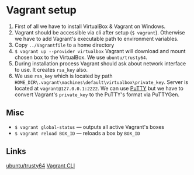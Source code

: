 # Vagrant setup

1. First of all we have to install VirtualBox & Vagrant on Windows.
2. Vagrant should be accessible via cli after setup (`$ vagrant`). Otherwise we have to add Vagrant\'s executable path to environment variables.
3. Copy `../Vagrantfile` to a home directory
4. `$ vagrant up --provider virtualbox`
    Vagrant will download and mount chosen box to the VirtualBox. We use `ubuntu/trusty64`.
5. During installation process Vagrant should ask about network interface to use. It creates `rsa_key` also.
6. We use `rsa_key` which is located by path `HOME_DIR\.vagrant\machines\default\virtualbox\private_key`. Server is located at `vagrant@127.0.0.1:2222`. We can use [PuTTY](http://www.chiark.greenend.org.uk/~sgtatham/putty/download.html) but we have to convert Vagrant\'s `private_key` to the PuTTY\'s format via PuTTYGen.

## Misc
* `$ vagrant global-status` — outputs all active Vagrant\'s boxes
* `$ vagrant reload BOX_ID` — reloads a box by `BOX_ID`

## Links
[ubuntu/trusty64](https://atlas.hashicorp.com/ubuntu/boxes/trusty64)
[Vagrant CLI](https://www.vagrantup.com/docs/cli/)